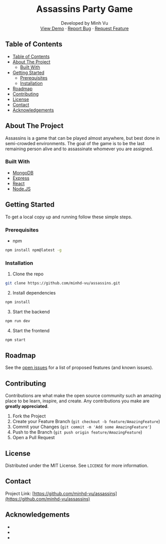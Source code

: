 <!-- PROJECT LOGO -->
<br />
<p align="center">
  <h1 align="center">Assassins Party Game</h1>
  <p align="center">
    Developed by Minh Vu
    <br />
    <a href="https://assassinspartygame.herokuapp.com/">View Demo</a>
    ·
    <a href="https://github.com/minhd-vu/assassins/issues">Report Bug</a>
    ·
    <a href="https://github.com/minhd-vu/assassins/issues">Request Feature</a>
  </p>
</p>

<!-- TABLE OF CONTENTS -->
## Table of Contents

- [Table of Contents](#table-of-contents)
- [About The Project](#about-the-project)
  - [Built With](#built-with)
- [Getting Started](#getting-started)
  - [Prerequisites](#prerequisites)
  - [Installation](#installation)
- [Roadmap](#roadmap)
- [Contributing](#contributing)
- [License](#license)
- [Contact](#contact)
- [Acknowledgements](#acknowledgements)

<!-- ABOUT THE PROJECT -->
## About The Project

Assassins is a game that can be played almost anywhere, but best done in semi-crowded environments. The goal of the game is to be the last remaining person alive and to assassinate whomever you are assigned.

### Built With

* [MongoDB](https://www.mongodb.com/)
* [Express](https://expressjs.com/)
* [React](https://reactjs.org/)
* [Node.JS](https://nodejs.org/en/)

<!-- GETTING STARTED -->
## Getting Started

To get a local copy up and running follow these simple steps.

### Prerequisites

* npm
```sh
npm install npm@latest -g
```

### Installation

1. Clone the repo
```sh
git clone https://github.com/minhd-vu/assassins.git
```
2. Install dependencies
```sh
npm install
```
3. Start the backend
```sh
npm run dev
```
4. Start the frontend
```sh
npm start
```

<!-- ROADMAP -->
## Roadmap

See the [open issues](https://github.com/minhd-vu/assassins/issues) for a list of proposed features (and known issues).

<!-- CONTRIBUTING -->
## Contributing

Contributions are what make the open source community such an amazing place to be learn, inspire, and create. Any contributions you make are **greatly appreciated**.

1. Fork the Project
2. Create your Feature Branch (`git checkout -b feature/AmazingFeature`)
3. Commit your Changes (`git commit -m 'Add some AmazingFeature'`)
4. Push to the Branch (`git push origin feature/AmazingFeature`)
5. Open a Pull Request

<!-- LICENSE -->
## License

Distributed under the MIT License. See `LICENSE` for more information.

<!-- CONTACT -->
## Contact

Project Link: [https://github.com/minhd-vu/assassins](https://github.com/minhd-vu/assassins)

<!-- ACKNOWLEDGEMENTS -->
## Acknowledgements

* []()
* []()
* []()

